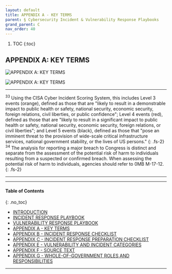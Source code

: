 ```yaml
---
layout: default
title: APPENDIX A - KEY TERMS
parent: § Cybersecurity Incident & Vulnerability Response Playbooks  
grand_parent: C 
nav_order: 40 
---
```

<style>
.dont-break-out {
  /* These are technically the same, but use both */
  overflow-wrap: break-word;
  word-wrap: break-word;

     -ms-word-break: break-all;
  /* This is the dangerous one in WebKit, as it breaks things wherever */
  word-break: break-all;
  /* Instead use this non-standard one: */
  word-break: break-word;
}

.youtube-container {
    position: relative;
    width: 100%;
    height: 0;
    padding-bottom: 56.25%;
}
.youtube-video {
    position: absolute;
    top: 0;
    left: 0;
    width: 100%;
    height: 100%;
}

</style>

<div class="dont-break-out" markdown="1">

1. TOC
{:toc}

## APPENDIX A: KEY TERMS

![APPENDIX A: KEY TERMS](https://statics.bsafes.com/images/publications/Cybersecurity-Incident-Vulnerability-Response-Playbooks-appendix-a-1.png)

![APPENDIX A: KEY TERMS](https://statics.bsafes.com/images/publications/Cybersecurity-Incident-Vulnerability-Response-Playbooks-appendix-a-2.png)

***
<sup>33</sup> Using the CISA Cyber Incident Scoring System, this includes Level 3 events (orange), defined as those that are "likely to result in a demonstrable impact to public health or safety, national security, economic security, foreign relations, civil liberties, or public confidence"; Level 4 events (red), defined as those that are "likely to result in a significant impact to public health or safety, national security, economic security, foreign relations, or civil liberties"; and Level 5 events (black), defined as those that "pose an imminent threat to the provision of wide-scale critical infrastructure services, national government stability, or the lives of US persons." 
{: .fs-2}
<sup>34</sup> The analysis for reporting a major breach to Congress is distinct and separate from the assessment of the potential risk of harm to individuals resulting from a suspected or confirmed breach. When assessing the potential risk of harm to individuals, agencies should refer to 0MB M-17-12.
{: .fs-2}
***
***

#### Table of Contents
{: .no_toc}

<ul><li> <a href="/docs/C/Cybersecurity-Incident-Vulnerability-Response-Playbooks-1/">INTRODUCTION</a></li><li> <a href="/docs/C/Cybersecurity-Incident-Vulnerability-Response-Playbooks-2/">INCIDENT RESPONSE PLAYBOOK</a></li><li> <a href="/docs/C/Cybersecurity-Incident-Vulnerability-Response-Playbooks-3/">VULNERABILITY RESPONSE PLAYBOOK</a></li><li> <a href="/docs/C/Cybersecurity-Incident-Vulnerability-Response-Playbooks-4/">APPENDIX A - KEY TERMS</a></li><li> <a href="/docs/C/Cybersecurity-Incident-Vulnerability-Response-Playbooks-5/">APPENDIX B - INCIDENT RESPONSE CHECKLIST</a></li><li> <a href="/docs/C/Cybersecurity-Incident-Vulnerability-Response-Playbooks-6/">APPENDIX C - INCIDENT RESPONSE PREPARATION CHECKLIST</a></li><li> <a href="/docs/C/Cybersecurity-Incident-Vulnerability-Response-Playbooks-7/">APPENDIX E - VULNERABILITY AND INCIDENT CATEGORIES</a></li><li> <a href="/docs/C/Cybersecurity-Incident-Vulnerability-Response-Playbooks-8/">APPENDIX F - SOURCE TEXT</a></li><li> <a href="/docs/C/Cybersecurity-Incident-Vulnerability-Response-Playbooks-9/">APPENDIX G - WHOLE-OF-GOVERNMENT ROLES AND RESPONSIBILITIES</a></li></ul>

***

</div>

